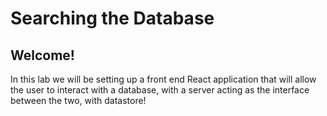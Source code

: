 # Searching the Database

## Welcome!

In this lab we will be setting up a front end React application that will allow the user to interact with a database, with a server acting as the interface between the two, with datastore!